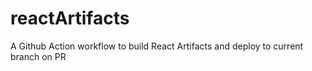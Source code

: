 # reactArtifacts
A Github Action workflow to build React Artifacts and deploy to current branch on PR
